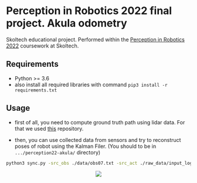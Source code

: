 # Perception in Robotics 2022 final project. Akula odometry

Skoltech educational project. Performed within the [Perception in Robotics 2022](https://github.com/SkoltechAI/Perception-in-Robotics-course-T3-2022-Skoltech) coursework at Skoltech.



## Requirements

* Python >= 3.6
* also install all required libraries with command `pip3 install -r requirements.txt`


## Usage

* first of all, you need to compute ground truth path using lidar data. For that we used [this](https://github.com/laboshinl/loam_velodyne) repository.


* then, you can use collected data from sensors and try to reconstruct poses of robot using the Kalman Filer. (You should to be in `.../perception22-akula/` directory)

```bash
python3 sync.py -src_obs ./data/obs07.txt -src_act ./raw_data/input_log07.txt -save_to ./output
````

<p align="center">
  <img src="output/plot.png" />
</p>
